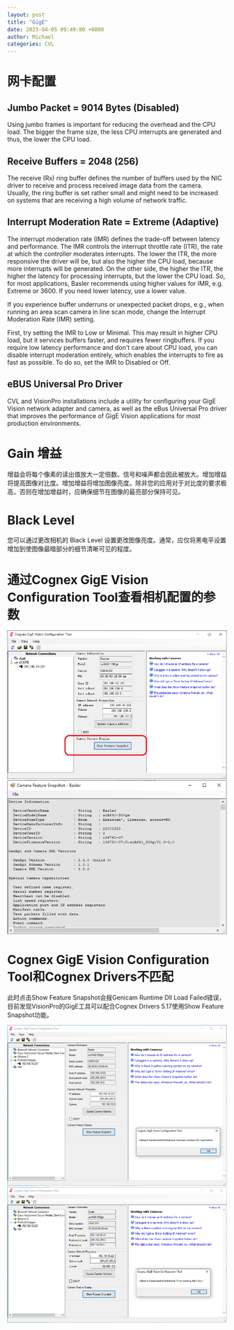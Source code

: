 ```yaml
---
layout: post
title: "GigE"
date: 2023-04-05 09:49:00 +0800
author: Michael
categories: CVL
---
```


# 网卡配置

## Jumbo Packet = 9014 Bytes (Disabled)
Using jumbo frames is important for reducing the overhead and the CPU load. The bigger the frame size, the less CPU interrupts are generated and thus, the lower the CPU load.

## Receive Buffers = 2048 (256)
The receive (Rx) ring buffer defines the number of buffers used by the NIC driver to receive and process received image data from the camera. Usually, the ring buffer is set rather small and might need to be increased on systems that are receiving a high volume of network traffic.

## Interrupt Moderation Rate = Extreme (Adaptive)
The interrupt moderation rate (IMR) defines the trade-off between latency and performance. The IMR controls the interrupt throttle rate (ITR), the rate at which the controller moderates interrupts. The lower the ITR, the more responsive the driver will be, but also the higher the CPU load, because more interrupts will be generated. On the other side, the higher the ITR, the higher the latency for processing interrupts, but the lower the CPU load. So, for most applications, Basler recommends using higher values for IMR, e.g. Extreme or 3600. If you need lower latency, use a lower value.

If you experience buffer underruns or unexpected packet drops, e.g., when running an area scan camera in line scan mode, change the Interrupt Moderation Rate (IMR) setting.

First, try setting the IMR to Low or Minimal. This may result in higher CPU load, but it services buffers faster, and requires fewer ringbuffers.
If you require low latency performance and don't care about CPU load, you can disable interrupt moderation entirely, which enables the interrupts to fire as fast as possible.
To do so, set the IMR to Disabled or Off.

## eBUS Universal Pro Driver
CVL and VisionPro installations include a utility for configuring your GigE Vision network adapter and camera, as well as the eBus Universal Pro driver that improves the performance of GigE Vision applications for most production environments.

# Gain 增益
增益会将每个像素的读出值放大一定倍数。信号和噪声都会因此被放大。增加增益将提高图像对比度。增加增益将增加图像亮度。除非您的应用对于对比度的要求极高，否则在增加增益时，应确保细节在图像的最亮部分保持可见。

# Black Level
您可以通过更改相机的 Black Level 设置更改图像亮度。通常，应仅将黑电平设置增加到使图像最暗部分的细节清晰可见的程度。

# 通过Cognex GigE Vision Configuration Tool查看相机配置的参数
![日志文件夹](/assets/CVL/ShowFeatureSnapshot.png)  
![日志文件夹](/assets/CVL/CameraFeatureSnapshot.png)  

# Cognex GigE Vision Configuration Tool和Cognex Drivers不匹配
此时点击Show Feature Snapshot会报Genicam Runtime Dll Load Failed错误，目前发现VisionPro的GigE工具可以配合Cognex Drivers 5.17使用Show Feature Snapshot功能。

![日志文件夹](/assets/CVL/GenicamRuntimeDllLoadFailed.png)  
![日志文件夹](/assets/CVL/ErrorLoadingeBusDLLs.png)  
